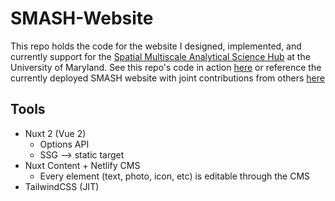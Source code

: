 # SMASH-Website

This repo holds the code for the website I designed, implemented, and currently support for the [Spatial Multiscale Analytical Science Hub](https://github.com/GEOSMASH) at the University of Maryland. See this repo's code in action [here](smash-website.netlify.app) or reference the currently deployed SMASH website with joint contributions from others [here](https://geosmash.net)

## Tools

- Nuxt 2 (Vue 2)
  - Options API
  - SSG --> static target
- Nuxt Content + Netlify CMS
  - Every element (text, photo, icon, etc) is editable through the CMS
- TailwindCSS (JIT)
